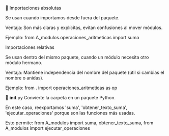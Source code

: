 🔹 Importaciones absolutas

Se usan cuando importamos desde fuera del paquete.

Ventaja: Son más claras y explícitas, evitan confusiones al mover módulos.

Ejemplo: from A_modulos.operaciones_aritmeticas import suma

Importaciones relativas

Se usan dentro del mismo paquete, cuando un módulo necesita otro módulo hermano.

Ventaja: Mantiene independencia del nombre del paquete (útil si cambias el nombre o anidas).

Ejemplo: from . import operaciones_aritmeticas as op

🔹 __init__.py
Convierte la carpeta en un paquete Python.

En este caso, reexportamos 'suma', 'obtener_texto_suma', 'ejecutar_operaciones' porque son las funciones más usadas.

Esto permite: from A_modulos import suma, obtener_texto_suma, from A_modulos import ejecutar_operaciones
